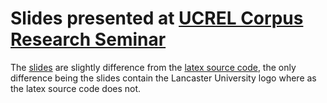 # Slides presented at [UCREL Corpus Research Seminar](http://ucrel.lancs.ac.uk/crs/)

The [slides](./slides.pdf) are slightly difference from the [latex source code](./source_code), the only difference being the slides contain the Lancaster University logo where as the latex source code does not.
